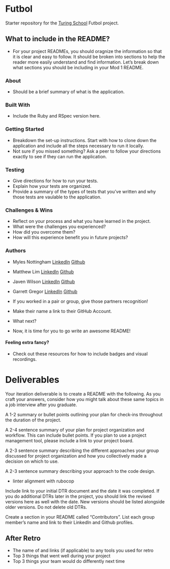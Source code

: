 # Futbol

Starter repository for the [Turing School](https://turing.io/) Futbol project.

## What to include in the README?

- For your project READMEs, you should oragnize the information so that it is clear and easy to follow. It should be broken into sections to help the reader more easily understand and find information. Let’s break down what sections you should be including in your Mod 1 README.

### About

- Should be a brief summary of what is the application.

### Built With

- Include the Ruby and RSpec version here.

### Getting Started

- Breakdown the set-up instructions. Start with how to clone down the application and include all the steps necessary to run it locally.
- Not sure if you missed something? Ask a peer to follow your directions exactly to see if they can run the application.
### Testing

- Give directions for how to run your tests.
- Explain how your tests are organized.
- Provide a summary of the types of tests that you’ve written and why those tests are vaulable to the application.

### Challenges & Wins

- Reflect on your process and what you have learned in the project.
- What were the challenges you experienced?
- How did you overcome them?
- How will this experience benefit you in future projects?

### Authors

- Myles Nottingham [LinkedIn](https://www.linkedin.com/in/myles-nottingham/) [Github](https://github.com/MylesNottingham)
- Matthew Lim [LinkedIn](https://www.linkedin.com/in/matthew-lim-va/) [Github](https://github.com/MatthewTLim)
- Javen Wilson [LinkedIn](https://www.linkedin.com/in/javen-wilson-17bb35264/) [Github](https://github.com/javenb022)
- Garrett Gregor [LinkedIn](https://www.linkedin.com/in/garrett-gregor/) [Github](https://github.com/garrettgregor)

- If you worked in a pair or group, give those partners recognition!
- Make their name a link to their GitHub Account.
- What next?
- Now, it is time for you to go write an awesome README!

#### Feeling extra fancy?

- Check out these resources for how to include badges and visual recordings.

# Deliverables

Your iteration deliverable is to create a README with the following. As you craft your answers, consider how you might talk about these same topics in a job interview after you graduate.

A 1-2 summary or bullet points outlining your plan for check-ins throughout the duration of the project.

A 2-4 sentence summary of your plan for project organization and workflow. This can include bullet points. If you plan to use a project management tool, please include a link to your project board.

A 2-3 sentence summary describing the different approaches your group discussed for project organization and how you collectively made a decision on which to use.

A 2-3 sentence summary describing your approach to the code design.

- linter alignment with rubocop

Include link to your initial DTR document and the date it was completed. If you do additional DTRs later in the project, you should link the revised versions here as well with the date. New versions should be listed alongside older versions. Do not delete old DTRs.

Create a section in your README called “Contributors”. List each group member’s name and link to their LinkedIn and Github profiles.

## After Retro

- The name of and links (if applicable) to any tools you used for retro
- Top 3 things that went well during your project
- Top 3 things your team would do differently next time